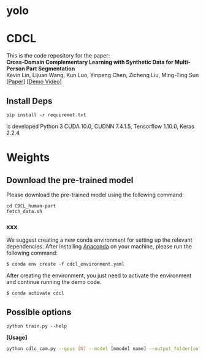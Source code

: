 # yolo
# CDCL

This is the code repository for the paper:  
**Cross-Domain Complementary Learning with Synthetic Data for Multi-Person Part Segmentation**  
Kevin Lin, Lijuan Wang, Kun Luo, Yinpeng Chen, Zicheng Liu, Ming-Ting Sun
[[Paper](https://arxiv.org/abs/1907.05193)] [[Demo Video](https://youtu.be/8QaGfdHwH48)]


## Install Deps

```
pip install -r requiremet.txt
```
is developed Python 3 CUDA 10.0, CUDNN 7.4.1.5, Tensorflow 1.10.0, Keras 2.2.4
 
 
# Weights
## Download the pre-trained model

Please download the pre-trained model using the following command:

 ```
 cd CDCL_human-part
 fetch_data.sh
```

### xxx

We suggest creating a new conda environment for setting up the relevant dependencies. After installing [Anaconda](https://docs.anaconda.com/anaconda/install/linux/) on your machine, please run the following command:

    $ conda env create -f cdcl_environment.yaml

After creating the environment, you just need to activate the environment and continue running the demo code.  

    $ conda activate cdcl

## Possible options

```
python train.py --help
```

<b>[Usage]</b><p>
```Bash
python cdlc_cam.py --gpus [N] --model [mmodel name] --output_folder[output file] --scale [SCALE]

```
